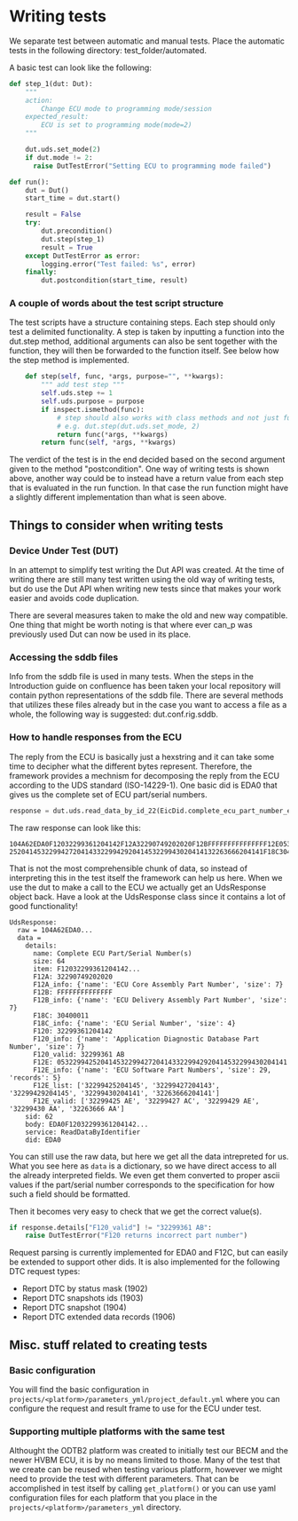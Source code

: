 
# Writing tests

We separate test between automatic and manual tests. Place the automatic tests in the following directory: test_folder/automated.

A basic test can look like the following:

```python
def step_1(dut: Dut):
    """
    action:
        Change ECU mode to programming mode/session
    expected_result:
        ECU is set to programming mode(mode=2)
    """

    dut.uds.set_mode(2)
    if dut.mode != 2:
      raise DutTestError("Setting ECU to programming mode failed")

def run():
    dut = Dut()
    start_time = dut.start()

    result = False
    try:
        dut.precondition()
        dut.step(step_1)
        result = True
    except DutTestError as error:
        logging.error("Test failed: %s", error)
    finally:
        dut.postcondition(start_time, result)
```

### A couple of words about the test script structure

The test scripts have a structure containing steps. Each step should only test a delimited functionality. A step is taken by inputting a function into the dut.step method, additional arguments can also be sent together with the function, they will then be forwarded to the function itself. See below how the step method is implemented.
```python
    def step(self, func, *args, purpose="", **kwargs):
        """ add test step """
        self.uds.step += 1
        self.uds.purpose = purpose
        if inspect.ismethod(func):
            # step should also works with class methods and not just functions.
            # e.g. dut.step(dut.uds.set_mode, 2)
            return func(*args, **kwargs)
        return func(self, *args, **kwargs)
```
The verdict of the test is in the end decided based on the second argument given to the method "postcondition". One way of writing tests is shown above, another way could be to instead have a return value from each step that is evaluated in the run function. In that case the run function might have a slightly different implementation than what is seen above.

## Things to consider when writing tests

### Device Under Test (DUT)

In an attempt to simplify test writing the Dut API was created. At the time of
writing there are still many test written using the old way of writing tests,
but do use the Dut API when writing new tests since that makes your work easier
and avoids code duplication.

There are several measures taken to make the old and new way compatible. One thing that might be worth noting is that where ever can_p was previously used Dut can now be used in its place.

### Accessing the sddb files

Info from the sddb file is used in many tests. When the steps in the Introduction guide on confluence has been taken your local repository will contain python representations of the sddb file. There are several methods that utilizes these files already but in the case you want to access a file as a whole, the following way is suggested: dut.conf.rig.sddb.

### How to handle responses from the ECU

The reply from the ECU is basically just a hexstring and it can take some time
to decipher what the different bytes represent. Therefore, the framework
provides a mechnism for decomposing the reply from the ECU according to the UDS
standard (ISO-14229-1). One basic did is EDA0 that gives us the complete set of
ECU part/serial numbers.

```python
response = dut.uds.read_data_by_id_22(EicDid.complete_ecu_part_number_eda0)
```

The raw response can look like this:

```
104A62EDA0F12032299361204142F12A32290749202020F12BFFFFFFFFFFFFFFF12E05322994
2520414532299427204143322994292041453229943020414132263666204141F18C30400011
```

That is not the most comprehensible chunk of data, so instead of interpreting
this in the test itself the framework can help us here. When we use the dut to
make a call to the ECU we actually get an UdsResponse object back. Have a look at the UdsResponse class since it contains a lot of good functionality!

```
UdsResponse:
  raw = 104A62EDA0...
  data =
    details:
      name: Complete ECU Part/Serial Number(s)
      size: 64
      item: F12032299361204142...
      F12A: 32290749202020
      F12A_info: {'name': 'ECU Core Assembly Part Number', 'size': 7}
      F12B: FFFFFFFFFFFFFF
      F12B_info: {'name': 'ECU Delivery Assembly Part Number', 'size': 7}
      F18C: 30400011
      F18C_info: {'name': 'ECU Serial Number', 'size': 4}
      F120: 32299361204142
      F120_info: {'name': 'Application Diagnostic Database Part Number', 'size': 7}
      F120_valid: 32299361 AB
      F12E: 0532299425204145322994272041433229942920414532299430204141
      F12E_info: {'name': 'ECU Software Part Numbers', 'size': 29, 'records': 5}
      F12E_list: ['32299425204145', '32299427204143', '32299429204145', '32299430204141', '32263666204141']
      F12E_valid: ['32299425 AE', '32299427 AC', '32299429 AE', '32299430 AA', '32263666 AA']
    sid: 62
    body: EDA0F12032299361204142...
    service: ReadDataByIdentifier
    did: EDA0
```

You can still use the raw data, but here we get all the data intrepreted for us.
What you see here as `data` is a dictionary, so we have direct access to all the
already interpreted fields. We even get them converted to proper ascii values if
the part/serial number corresponds to the specification for how such a field
should be formatted.

Then it becomes very easy to check that we get the correct value(s).

```python
if response.details["F120_valid"] != "32299361 AB":
    raise DutTestError("F120 returns incorrect part number")
```

Request parsing is currently implemented for EDA0 and F12C, but can easily be
extended to support other dids. It is also implemented for the following DTC request types:
 - Report DTC by status mask  (1902)
 - Report DTC snapshots ids (1903)
 - Report DTC snapshot (1904)
 - Report DTC extended data records (1906)

## Misc. stuff related to creating tests

### Basic configuration

You will find the basic configuration in
`projects/<platform>/parameters_yml/project_default.yml` where you can configure
the request and result frame to use for the ECU under test.

### Supporting multiple platforms with the same test

Althought the ODTB2 platform was created to initially test our BECM and the
newer HVBM ECU, it is by no means limited to those. Many of the test that we
create can be reused when testing various platform, however we might need to
provide the test with different parameters. That can be accomplished in test
itself by calling `get_platform()` or you can use yaml configuration files for
each platform that you place in the `projects/<platform>/parameters_yml`
directory.





